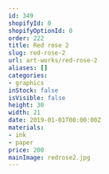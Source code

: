 ```yaml
---
id: 349
shopifyId: 0
shopifyOptionId: 0
order: 222
title: Red rose 2
slug: red-rose-2
url: art-works/red-rose-2
aliases: []
categories:
- graphics
inStock: false
isVisible: false
height: 30
width: 21
date: 2019-01-01T00:00:00Z
materials:
- ink
- paper
price: 200
mainImage: redrose2.jpg
---
```

